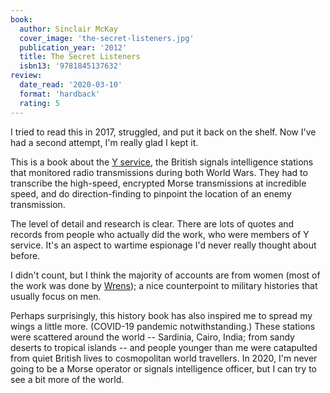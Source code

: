 ```yaml
---
book:
  author: Sinclair McKay
  cover_image: 'the-secret-listeners.jpg'
  publication_year: '2012'
  title: The Secret Listeners
  isbn13: '9781845137632'
review:
  date_read: '2020-03-10'
  format: 'hardback'
  rating: 5
---
```


I tried to read this in 2017, struggled, and put it back on the shelf.
Now I've had a second attempt, I'm really glad I kept it.

This is a book about the [Y service](https://en.wikipedia.org/wiki/Y-stations), the British signals intelligence stations that monitored radio transmissions during both World Wars.
They had to transcribe the high-speed, encrypted Morse transmissions at incredible speed, and do direction-finding to pinpoint the location of an enemy transmission.

The level of detail and research is clear.
There are lots of quotes and records from people who actually did the work, who were members of Y service.
It's an aspect to wartime espionage I'd never really thought about before.

I didn't count, but I think the majority of accounts are from women (most of the work was done by [Wrens](https://en.wikipedia.org/wiki/Women%27s_Royal_Naval_Service)); a nice counterpoint to military histories that usually focus on men.

Perhaps surprisingly, this history book has also inspired me to spread my wings a little more.
(COVID-19 pandemic notwithstanding.)
These stations were scattered around the world -- Sardinia, Cairo, India; from sandy deserts to tropical islands -- and people younger than me were catapulted from quiet British lives to cosmopolitan world travellers.
In 2020, I'm never going to be a Morse operator or signals intelligence officer, but I can try to see a bit more of the world.
